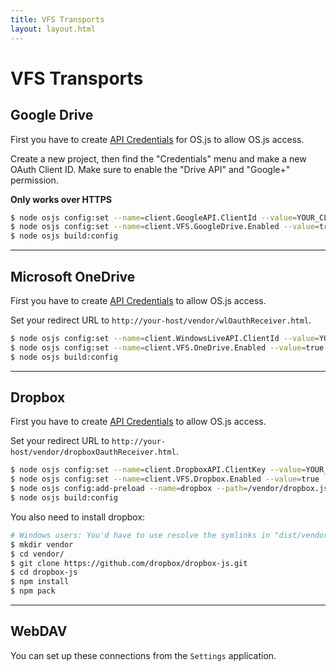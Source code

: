```yaml
---
title: VFS Transports
layout: layout.html
---
```


# VFS Transports


## Google Drive

First you have to create [API Credentials](https://console.developers.google.com/iam-admin/projects?pli=1) for OS.js to allow OS.js access.

Create a new project, then find the "Credentials" menu and make a new OAuth Client ID. Make sure to enable the "Drive API" and "Google+" permission.

**Only works over HTTPS**

```bash
$ node osjs config:set --name=client.GoogleAPI.ClientId --value=YOUR_CLIENT_ID
$ node osjs config:set --name=client.VFS.GoogleDrive.Enabled --value=true
$ node osjs build:config
```

---

## Microsoft OneDrive

First you have to create [API Credentials](https://msdn.microsoft.com/en-us/library/ff751474.aspx) to allow OS.js access.

Set your redirect URL to `http://your-host/vendor/wlOauthReceiver.html`.

```bash
$ node osjs config:set --name=client.WindowsLiveAPI.ClientId --value=YOUR_CLIENT_ID
$ node osjs config:set --name=client.VFS.OneDrive.Enabled --value=true
$ node osjs build:config
```

---

## Dropbox

First you have to create [API Credentials](https://www.dropbox.com/login?cont=https%3A%2F%2Fwww.dropbox.com%2Fdevelopers%2Fapps) to allow OS.js access.

Set your redirect URL to `http://your-host/vendor/dropboxOauthReceiver.html`.

```bash
$ node osjs config:set --name=client.DropboxAPI.ClientKey --value=YOUR_CLIENT_KEY
$ node osjs config:set --name=client.VFS.Dropbox.Enabled --value=true
$ node osjs config:add-preload --name=dropbox --path=/vendor/dropbox.js
$ node osjs build:config
```

You also need to install dropbox:

```bash
# Windows users: You'd have to use resolve the symlinks in "dist/vendor"
$ mkdir vendor
$ cd vendor/
$ git clone https://github.com/dropbox/dropbox-js.git
$ cd dropbox-js
$ npm install
$ npm pack
```

---

## WebDAV

You can set up these connections from the `Settings` application.


